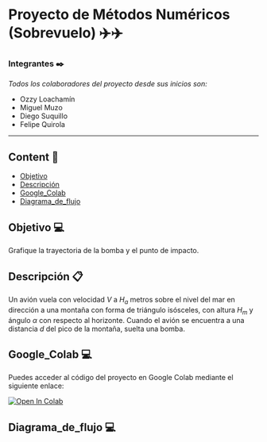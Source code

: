# Proyecto de Métodos Numéricos (Sobrevuelo) ✈️✈️
### Integrantes ✒️

_Todos los colaboradores del proyecto desde sus inicios son:_

- Ozzy Loachamín
- Miguel Muzo
- Diego Suquillo
- Felipe Quirola
---
## Content 🚀
- [Objetivo](#Objetivo)
- [Descripción](#Descripción)
- [Google_Colab](#Google_Colab)
- [Diagrama_de_flujo](#Diagrama_de_flujo)


## Objetivo 💻
Grafique la trayectoria de la bomba y el punto de impacto.

## Descripción 📋
Un avión vuela con velocidad $V$ a $H_a$ metros sobre el nivel del mar en dirección a una montaña con forma de triángulo isósceles, con altura $H_m$ y ángulo $\alpha$ con respecto al horizonte. Cuando el avión se encuentra a una distancia $d$ del pico de la montaña, suelta una bomba.



## Google_Colab 💻

Puedes acceder al código del proyecto en Google Colab mediante el siguiente enlace:

[![Open In Colab](https://colab.research.google.com/assets/colab-badge.svg)](https://colab.research.google.com/drive/1H6pX-K0Lf2JkuSz6xq4a0hr75nCUYeM9?usp=sharing)


## Diagrama_de_flujo 💻
